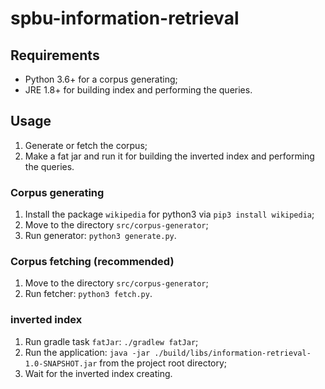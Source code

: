 # spbu-information-retrieval

## Requirements
* Python 3.6+ for a corpus generating;
* JRE 1.8+ for building index and performing the queries.

## Usage
1) Generate or fetch the corpus;
2) Make a fat jar and run it for building the inverted index and performing the queries.

### Corpus generating
1) Install the package `wikipedia` for python3 via `pip3 install wikipedia`; 
2) Move to the directory `src/corpus-generator`;
3) Run generator: `python3 generate.py`.

### Corpus fetching (recommended)
1) Move to the directory `src/corpus-generator`;
2) Run fetcher: `python3 fetch.py`.

### inverted index
1) Run gradle task `fatJar`: `./gradlew fatJar`;
2) Run the application: `java -jar ./build/libs/information-retrieval-1.0-SNAPSHOT.jar` from the project root directory;
3) Wait for the inverted index creating.
